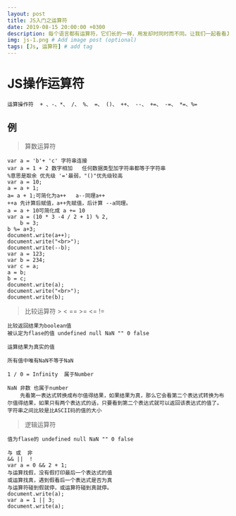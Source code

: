 ```yaml
---
layout: post
title: JS入门之运算符
date: 2019-08-15 20:00:00 +0300
description: 每个语言都有运算符，它们长的一样，用发却时同时而不同。让我们一起看看JS中运算符吧~. # Add post description (optional)
img: js-1.png # Add image post (optional)
tags: [Js, 运算符] # add tag
---
```


# JS操作运算符
    运算操作符  + 、-、*、 /、 %、 =、 ()、 ++、 --、 +=、 -=、 *=、%=

## 例
>算数运算符

    var a = 'b'+ 'c' 字符串连接
	var a = 1 + 2 数字相加   任何数据类型加字符串都等于字符串 
    %意思是取余 优先级 '='最弱，"()"优先级较高
	var a = 10;
	a = a + 1; 
    a= a + 1;可简化为a++   a--同理a++  
    ++a 先计算后赋值，a++先赋值，后计算 --a同理。
	a = a + 10可简化成 a += 10
	var a = (10 * 3 -4 / 2 + 1) % 2,
		b = 3;
	b %= a+3;
	document.write(a++);
	document.write("<br>");
	document.write(--b);
	var a = 123;
	var b = 234;
	var c = a;
	a = b;
	b = c;
	document.write(a);
	document.write("<br>");
	document.write(b);

>比较运算符  > < == >= <= !=     

    比较返回结果为boolean值	
    被认定为flase的值 undefined null NaN "" 0 false 
	
    运算结果为真实的值

	所有值中唯有NaN不等于NaN

	1 / 0 = Infinity  属于Number

	NaN 非数 也属于number
		先看第一表达式转换成布尔值得结果，如果结果为真，那么它会看第二个表达式转换为布尔值得结果，如果只有两个表达式的话，只要看到第二个表达式就可以返回该表达式的值了。
    字符串之间比较是比ASCII码的值的大小

>逻辑运算符

	值为flase的 undefined null NaN "" 0 false

	与 或  非
	&& ||  !
	var a = 0 && 2 + 1;   
    与运算找假，没有假打印最后一个表达式的值  
    或运算找真，遇到假看后一个表达式是否为真
    与运算符碰到假就停，或运算符碰到真就停。
	document.write(a);
	var a = 1 || 3;
	document.write(a);
	